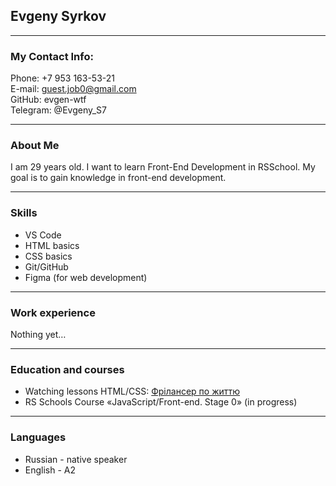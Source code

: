 ## Evgeny Syrkov

---

### My Contact Info:

Phone: +7 953 163-53-21  
E-mail: guest.job0@gmail.com  
GitHub: evgen-wtf  
Telegram: @Evgeny_S7

---

### About Me

I am 29 years old. I want to learn Front-End Development in RSSchool. My goal is to gain knowledge in front-end development.

---

### Skills

- VS Code
- HTML basics
- CSS basics
- Git/GitHub
- Figma (for web development)

---

### Work experience

Nothing yet…

---

### Education and courses

- Watching lessons HTML/CSS: [Фрілансер по життю](https://youtube.com/playlist?list=PLM6XATa8CAG4F9nAIYNS5oAiPotxwLFIr)
- RS Schools Course «JavaScript/Front-end. Stage 0» (in progress)

---

### Languages

- Russian - native speaker
- English - A2
